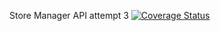 Store Manager API attempt 3
[![Coverage Status](https://coveralls.io/repos/github/samlan/store-manager-api3/badge.svg?branch=master)](https://coveralls.io/github/samlan/store-manager-api3?branch=master)

